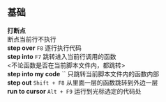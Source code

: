 ## 基础

**打断点**  
断点当前行不执行  
**step over**  `F8`
逐行执行代码  
**step into**  `F7`
跳转进入当前行调用的函数  
<不论函数是否在当前脚本文件内，都跳转>  
**step into my code**  ``
只跳转当前脚本文件内的函数内部  
**step out**  `Shift + F8`
从里面一层的函数跳转到外边一层  
**run to cursor**  `Alt + F9`
运行到光标选定的代码处